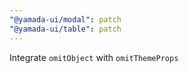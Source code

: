 ```yaml
---
"@yamada-ui/modal": patch
"@yamada-ui/table": patch
---
```


Integrate `omitObject` with `omitThemeProps`
